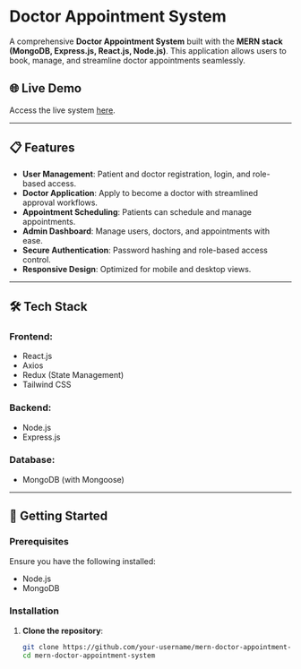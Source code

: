 # Doctor Appointment System  

A comprehensive **Doctor Appointment System** built with the **MERN stack (MongoDB, Express.js, React.js, Node.js)**. This application allows users to book, manage, and streamline doctor appointments seamlessly.  

## 🌐 Live Demo  
Access the live system [here](https://mern-doctor-appointment-system.onrender.com/apply-doctor).  

---

## 📋 Features  
- **User Management**: Patient and doctor registration, login, and role-based access.  
- **Doctor Application**: Apply to become a doctor with streamlined approval workflows.  
- **Appointment Scheduling**: Patients can schedule and manage appointments.  
- **Admin Dashboard**: Manage users, doctors, and appointments with ease.  
- **Secure Authentication**: Password hashing and role-based access control.  
- **Responsive Design**: Optimized for mobile and desktop views.  

---

## 🛠️ Tech Stack  

### Frontend:  
- React.js  
- Axios  
- Redux (State Management)  
- Tailwind CSS  

### Backend:  
- Node.js  
- Express.js  

### Database:  
- MongoDB (with Mongoose)  

---

## 🚀 Getting Started  

### Prerequisites  
Ensure you have the following installed:  
- Node.js  
- MongoDB  

### Installation  

1. **Clone the repository**:  
   ```bash  
   git clone https://github.com/your-username/mern-doctor-appointment-system.git  
   cd mern-doctor-appointment-system  
